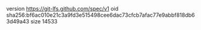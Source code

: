 version https://git-lfs.github.com/spec/v1
oid sha256:bf6ac010e21c3a9fd3e515498cee6dac73cfcb7afac77e9abbf818db63d49a43
size 14533
